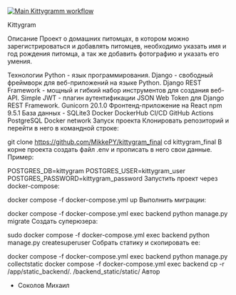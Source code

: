 [![Main Kittygramm workflow](https://github.com/MikkePY/kittygram_final/actions/workflows/main.yaml/badge.svg?branch=main)](https://github.com/MikkePY/kittygram_final/actions/workflows/main.yaml)

Kittygram

Описание
Проект о домашних питомцах, в котором можно зарегистрироваться и добавлять питомцев, необходимо указать имя и год рождения питомца, а так же добавить фотографию и указать его умения.

Технологии
Python - язык программирования.
Django - свободный фреймворк для веб-приложений на языке Python.
Django REST Framework - мощный и гибкий набор инструментов для создания веб-API.
Simple JWT - плагин аутентификации JSON Web Token для Django REST Framework.
Gunicorn 20.1.0
Фронтенд-приложение на React
npm 9.5.1
База данных - SQLite3
Docker
DockerHub
CI/CD
GitHub Actions
PostgreSQL
Docker network
Запуск проекта
Клонировать репозиторий и перейти в него в командной строке:

git clone https://github.com/MikkePY/kittygram_final
cd kittygram_final
В корне проекта создать файл .env и прописать в него свои данные. Пример:

POSTGRES_DB=kittygram
POSTGRES_USER=kittygram_user
POSTGRES_PASSWORD=kittygram_password
Запустить проект через docker-compose:

docker compose -f docker-compose.yml up
Выполнить миграции:

docker compose -f docker-compose.yml exec backend python manage.py migrate
Создать суперюзера:

sudo docker compose -f docker-compose.yml exec backend python manage.py createsuperuser
Собрать статику и скопировать ее:

docker compose -f docker-compose.yml exec backend python manage.py collectstatic
docker compose -f docker-compose.yml exec backend cp -r /app/static_backend/. /backend_static/static/
Автор
- Cоколов Михаил